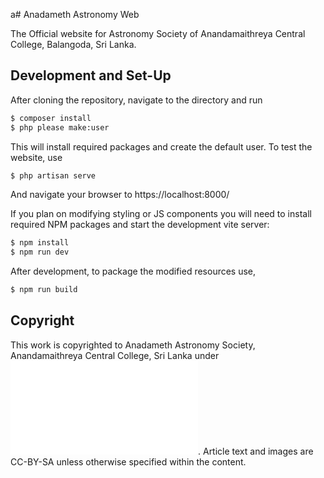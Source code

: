 a# Anadameth Astronomy Web

The Official website for Astronomy Society of Anandamaithreya Central College, Balangoda, Sri Lanka.

## Development and Set-Up

After cloning the repository, navigate to the directory and run

```bash
$ composer install
$ php please make:user
```
This will install required packages and create the default user. To test the website, use

```bash
$ php artisan serve
```
And navigate your browser to https://localhost:8000/

If you plan on modifying styling or JS components you will need to install required NPM packages and start the development vite server:

```bash
$ npm install
$ npm run dev
```

After development, to package the modified resources use,

```bash
$ npm run build
```

## Copyright

This work is copyrighted to Anadameth Astronomy Society, Anandamaithreya Central College, Sri Lanka under ![GNU General Public License Version 2.0](LICENSE.md). Article text and images are CC-BY-SA unless otherwise specified within the content.

